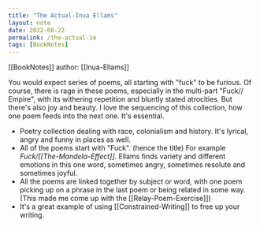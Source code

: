 ```yaml
---
title: "The Actual-Inua Ellams"
layout: note
date: 2022-08-22
permalink: /the-actual-ie
tags: [BookNotes]
---
```

 
 [[BookNotes]] author: [[Inua-Ellams]]

You would expect  series of poems, all starting with "fuck" to be furious. Of course, there is rage in these poems, especially in the multi-part "Fuck// Empire", with its withering repetition and bluntly stated atrocities. But there's also joy and beauty. I love the sequencing of this collection, how one poem feeds into the next one. It's essential.

-   Poetry collection dealing with race, colonialism and history. It's lyrical, angry and funny in places as well.
-   All of the poems start with "Fuck". (hence the title) For example *Fuck/[[The-Mandela-Effect]]*. Ellams finds variety and different emotions in this one word, sometimes angry, sometimes resolute and sometimes joyful.
-   All the poems are linked together by subject or word, with one poem picking up on a phrase in the last poem or being related in some way. (This made me come up with the [[Relay-Poem-Exercise]])
-   It's a great example of using [[Constrained-Writing]] to free up your writing.
